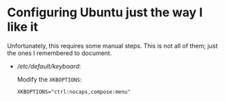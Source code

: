 # Configuring Ubuntu just the way I like it

Unfortunately, this requires some manual steps. This is not all of them; just the ones I remembered to document.

- _/etc/default/keyboard_:

  Modify the `XKBOPTIONS`:

  ```
  XKBOPTIONS="ctrl:nocaps,compose:menu"
  ```

